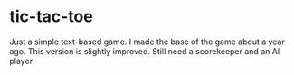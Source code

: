 # tic-tac-toe
Just a simple text-based game.
I made the base of the game about a year ago. This version is slightly improved. 
Still need a scorekeeper and an AI player.
